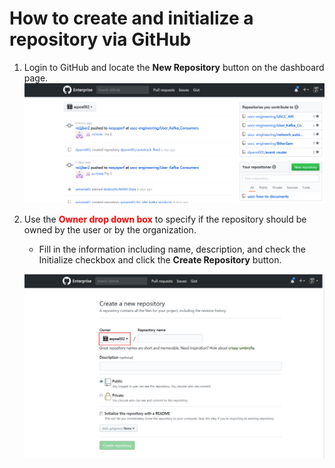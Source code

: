 # How to create and initialize a repository via GitHub

1. Login to GitHub and locate the **New Repository** button on the dashboard page.
    [![new repo button](/images/new_repo.png)](/images/new_repo.png)

1. Use the <span style="color:red"> **Owner drop down box**</span> to specify if the repository should be owned by the user or by the organization.
    * Fill in the information including name, description, and check the Initialize checkbox and click the **Create Repository** button.

    [![create repo](/images/create_repo.png)](/images/create_repo.png)